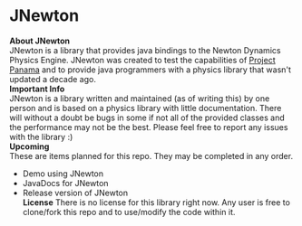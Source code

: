 # JNewton
**About JNewton**  
JNewton is a library that provides java bindings to the Newton Dynamics Physics Engine. JNewton was created to test the capabilities of [Project Panama](https://openjdk.org/projects/panama/) and to provide java programmers with a physics library that wasn't updated a decade ago.  
**Important Info**  
JNewton is a library written and maintained (as of writing this) by one person and is based on a physics library with little documentation.  There will without a doubt be bugs in some if not all of the provided classes and the performance may not be the best. Please feel free to report any issues with the library :)  
**Upcoming**  
These are items planned for this repo. They may be completed in any order.
 - Demo using JNewton
 - JavaDocs for JNewton
 - Release version of JNewton  
**License**
There is no license for this library right now. Any user is free to clone/fork this repo and to use/modify the code within it.
